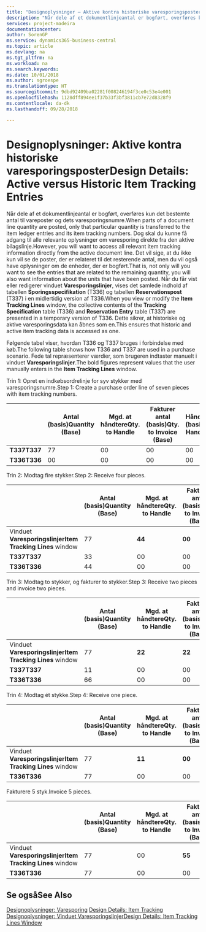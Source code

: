 ```yaml
---
title: "Designoplysninger – Aktive kontra historiske varesporingsposter | Microsoft Docs"
description: "Når dele af et dokumentlinjeantal er bogført, overføres kun det bestemte antal til vareposter og dets varesporingsnumre. Dog skal du kunne få adgang til alle relevante oplysninger om varesporing direkte fra den aktive bilagslinje. Det vil sige, at du ikke kun vil se de poster, der er relateret til det resterende antal, men du vil også have oplysninger om de enheder, der er bogført. Når du får vist eller redigerer vinduet **Varesporingslinjer**, vises det samlede indhold af tabellen **Sporingsspecifikation** (T336) og tabellen **Reservationspost** (T337) i en midlertidig version af T336. Dette sikrer, at historiske og aktive varesporingsdata kan åbnes som en."
services: project-madeira
documentationcenter: 
author: SorenGP
ms.service: dynamics365-business-central
ms.topic: article
ms.devlang: na
ms.tgt_pltfrm: na
ms.workload: na
ms.search.keywords: 
ms.date: 10/01/2018
ms.author: sgroespe
ms.translationtype: HT
ms.sourcegitcommit: 9dbd92409ba02281f008246194f3ce0c53e4e001
ms.openlocfilehash: 1128dff894ee1f37b33f3bf3811cb7e72d8328f9
ms.contentlocale: da-dk
ms.lasthandoff: 09/28/2018

---
```

# <a name="design-details-active-versus-historic-item-tracking-entries"></a><span data-ttu-id="85e49-107">Designoplysninger: Aktive kontra historiske varesporingsposter</span><span class="sxs-lookup"><span data-stu-id="85e49-107">Design Details: Active versus Historic Item Tracking Entries</span></span>
<span data-ttu-id="85e49-108">Når dele af et dokumentlinjeantal er bogført, overføres kun det bestemte antal til vareposter og dets varesporingsnumre.</span><span class="sxs-lookup"><span data-stu-id="85e49-108">When parts of a document line quantity are posted, only that particular quantity is transferred to the item ledger entries and its item tracking numbers.</span></span> <span data-ttu-id="85e49-109">Dog skal du kunne få adgang til alle relevante oplysninger om varesporing direkte fra den aktive bilagslinje.</span><span class="sxs-lookup"><span data-stu-id="85e49-109">However, you will want to access all relevant item tracking information directly from the active document line.</span></span> <span data-ttu-id="85e49-110">Det vil sige, at du ikke kun vil se de poster, der er relateret til det resterende antal, men du vil også have oplysninger om de enheder, der er bogført.</span><span class="sxs-lookup"><span data-stu-id="85e49-110">That is, not only will you want to see the entries that are related to the remaining quantity, you will also want information about the units that have been posted.</span></span> <span data-ttu-id="85e49-111">Når du får vist eller redigerer vinduet **Varesporingslinjer**, vises det samlede indhold af tabellen **Sporingsspecifikation** (T336) og tabellen **Reservationspost** (T337) i en midlertidig version af T336.</span><span class="sxs-lookup"><span data-stu-id="85e49-111">When you view or modify the **Item Tracking Lines** window, the collective contents of the **Tracking Specification** table (T336) and **Reservation Entry** table (T337) are presented in a temporary version of T336.</span></span> <span data-ttu-id="85e49-112">Dette sikrer, at historiske og aktive varesporingsdata kan åbnes som en.</span><span class="sxs-lookup"><span data-stu-id="85e49-112">This ensures that historic and active item tracking data is accessed as one.</span></span>  

 <span data-ttu-id="85e49-113">Følgende tabel viser, hvordan T336 og T337 bruges i forbindelse med køb.</span><span class="sxs-lookup"><span data-stu-id="85e49-113">The following table shows how T336 and T337 are used in a purchase scenario.</span></span> <span data-ttu-id="85e49-114">Fede tal repræsenterer værdier, som brugeren indtaster manuelt i vinduet **Varesporingslinjer**.</span><span class="sxs-lookup"><span data-stu-id="85e49-114">The bold figures represent values that the user manually enters in the **Item Tracking Lines** window.</span></span>  

 <span data-ttu-id="85e49-115">Trin 1: Opret en indkøbsordrelinje for syv stykker med varesporingsnumre.</span><span class="sxs-lookup"><span data-stu-id="85e49-115">Step 1: Create a purchase order line of seven pieces with item tracking numbers.</span></span>  

||<span data-ttu-id="85e49-116">**Antal (basis)**</span><span class="sxs-lookup"><span data-stu-id="85e49-116">**Quantity (Base)**</span></span>|<span data-ttu-id="85e49-117">**Mgd. at håndtere**</span><span class="sxs-lookup"><span data-stu-id="85e49-117">**Qty. to Handle**</span></span>|<span data-ttu-id="85e49-118">**Fakturer antal (basis)**</span><span class="sxs-lookup"><span data-stu-id="85e49-118">**Qty. to Invoice (Base)**</span></span>|<span data-ttu-id="85e49-119">**Håndteret antal (basis)**</span><span class="sxs-lookup"><span data-stu-id="85e49-119">**Quantity Handled (Base)**</span></span>|<span data-ttu-id="85e49-120">**Faktureret antal (basis)**</span><span class="sxs-lookup"><span data-stu-id="85e49-120">**Quantity Invoiced (Base)**</span></span>|  
|-|----------------------------------------------|--------------------------------------------|------------------------------------------------------|-------------------------------------------------------|--------------------------------------------------------|  
|<span data-ttu-id="85e49-121">**T337**</span><span class="sxs-lookup"><span data-stu-id="85e49-121">**T337**</span></span>|<span data-ttu-id="85e49-122">7</span><span class="sxs-lookup"><span data-stu-id="85e49-122">7</span></span>|<span data-ttu-id="85e49-123">0</span><span class="sxs-lookup"><span data-stu-id="85e49-123">0</span></span>|<span data-ttu-id="85e49-124">0</span><span class="sxs-lookup"><span data-stu-id="85e49-124">0</span></span>|<span data-ttu-id="85e49-125">0</span><span class="sxs-lookup"><span data-stu-id="85e49-125">0</span></span>|<span data-ttu-id="85e49-126">0</span><span class="sxs-lookup"><span data-stu-id="85e49-126">0</span></span>|  
|<span data-ttu-id="85e49-127">**T336**</span><span class="sxs-lookup"><span data-stu-id="85e49-127">**T336**</span></span>|<span data-ttu-id="85e49-128">0</span><span class="sxs-lookup"><span data-stu-id="85e49-128">0</span></span>|<span data-ttu-id="85e49-129">0</span><span class="sxs-lookup"><span data-stu-id="85e49-129">0</span></span>|<span data-ttu-id="85e49-130">0</span><span class="sxs-lookup"><span data-stu-id="85e49-130">0</span></span>|<span data-ttu-id="85e49-131">0</span><span class="sxs-lookup"><span data-stu-id="85e49-131">0</span></span>|<span data-ttu-id="85e49-132">0</span><span class="sxs-lookup"><span data-stu-id="85e49-132">0</span></span>|  

 <span data-ttu-id="85e49-133">Trin 2: Modtag fire stykker.</span><span class="sxs-lookup"><span data-stu-id="85e49-133">Step 2: Receive four pieces.</span></span>  

||<span data-ttu-id="85e49-134">**Antal (basis)**</span><span class="sxs-lookup"><span data-stu-id="85e49-134">**Quantity (Base)**</span></span>|<span data-ttu-id="85e49-135">**Mgd. at håndtere**</span><span class="sxs-lookup"><span data-stu-id="85e49-135">**Qty. to Handle**</span></span>|<span data-ttu-id="85e49-136">**Fakturer antal (basis)**</span><span class="sxs-lookup"><span data-stu-id="85e49-136">**Qty. to Invoice (Base)**</span></span>|<span data-ttu-id="85e49-137">**Håndteret antal (basis)**</span><span class="sxs-lookup"><span data-stu-id="85e49-137">**Quantity Handled (Base)**</span></span>|<span data-ttu-id="85e49-138">**Faktureret antal (basis)**</span><span class="sxs-lookup"><span data-stu-id="85e49-138">**Quantity Invoiced (Base)**</span></span>|  
|-|----------------------------------------------|--------------------------------------------|------------------------------------------------------|-------------------------------------------------------|--------------------------------------------------------|  
|<span data-ttu-id="85e49-139">Vinduet **Varesporingslinjer**</span><span class="sxs-lookup"><span data-stu-id="85e49-139">**Item Tracking Lines** window</span></span>|<span data-ttu-id="85e49-140">7</span><span class="sxs-lookup"><span data-stu-id="85e49-140">7</span></span>|<span data-ttu-id="85e49-141">**4**</span><span class="sxs-lookup"><span data-stu-id="85e49-141">**4**</span></span>|<span data-ttu-id="85e49-142">**0**</span><span class="sxs-lookup"><span data-stu-id="85e49-142">**0**</span></span>|<span data-ttu-id="85e49-143">0</span><span class="sxs-lookup"><span data-stu-id="85e49-143">0</span></span>|<span data-ttu-id="85e49-144">0</span><span class="sxs-lookup"><span data-stu-id="85e49-144">0</span></span>|  
|<span data-ttu-id="85e49-145">**T337**</span><span class="sxs-lookup"><span data-stu-id="85e49-145">**T337**</span></span>|<span data-ttu-id="85e49-146">3</span><span class="sxs-lookup"><span data-stu-id="85e49-146">3</span></span>|<span data-ttu-id="85e49-147">0</span><span class="sxs-lookup"><span data-stu-id="85e49-147">0</span></span>|<span data-ttu-id="85e49-148">0</span><span class="sxs-lookup"><span data-stu-id="85e49-148">0</span></span>|<span data-ttu-id="85e49-149">0</span><span class="sxs-lookup"><span data-stu-id="85e49-149">0</span></span>|<span data-ttu-id="85e49-150">0</span><span class="sxs-lookup"><span data-stu-id="85e49-150">0</span></span>|  
|<span data-ttu-id="85e49-151">**T336**</span><span class="sxs-lookup"><span data-stu-id="85e49-151">**T336**</span></span>|<span data-ttu-id="85e49-152">4</span><span class="sxs-lookup"><span data-stu-id="85e49-152">4</span></span>|<span data-ttu-id="85e49-153">0</span><span class="sxs-lookup"><span data-stu-id="85e49-153">0</span></span>|<span data-ttu-id="85e49-154">0</span><span class="sxs-lookup"><span data-stu-id="85e49-154">0</span></span>|<span data-ttu-id="85e49-155">4</span><span class="sxs-lookup"><span data-stu-id="85e49-155">4</span></span>|<span data-ttu-id="85e49-156">0</span><span class="sxs-lookup"><span data-stu-id="85e49-156">0</span></span>|  

 <span data-ttu-id="85e49-157">Trin 3: Modtag to stykker, og fakturer to stykker.</span><span class="sxs-lookup"><span data-stu-id="85e49-157">Step 3: Receive two pieces and invoice two pieces.</span></span>  

||<span data-ttu-id="85e49-158">**Antal (basis)**</span><span class="sxs-lookup"><span data-stu-id="85e49-158">**Quantity (Base)**</span></span>|<span data-ttu-id="85e49-159">**Mgd. at håndtere**</span><span class="sxs-lookup"><span data-stu-id="85e49-159">**Qty. to Handle**</span></span>|<span data-ttu-id="85e49-160">**Fakturer antal (basis)**</span><span class="sxs-lookup"><span data-stu-id="85e49-160">**Qty. to Invoice (Base)**</span></span>|<span data-ttu-id="85e49-161">**Håndteret antal (basis)**</span><span class="sxs-lookup"><span data-stu-id="85e49-161">**Quantity Handled (Base)**</span></span>|<span data-ttu-id="85e49-162">**Faktureret antal (basis)**</span><span class="sxs-lookup"><span data-stu-id="85e49-162">**Quantity Invoiced (Base)**</span></span>|  
|-|----------------------------------------------|--------------------------------------------|------------------------------------------------------|-------------------------------------------------------|--------------------------------------------------------|  
|<span data-ttu-id="85e49-163">Vinduet **Varesporingslinjer**</span><span class="sxs-lookup"><span data-stu-id="85e49-163">**Item Tracking Lines** window</span></span>|<span data-ttu-id="85e49-164">7</span><span class="sxs-lookup"><span data-stu-id="85e49-164">7</span></span>|<span data-ttu-id="85e49-165">**2**</span><span class="sxs-lookup"><span data-stu-id="85e49-165">**2**</span></span>|<span data-ttu-id="85e49-166">**2**</span><span class="sxs-lookup"><span data-stu-id="85e49-166">**2**</span></span>|<span data-ttu-id="85e49-167">4</span><span class="sxs-lookup"><span data-stu-id="85e49-167">4</span></span>|<span data-ttu-id="85e49-168">0</span><span class="sxs-lookup"><span data-stu-id="85e49-168">0</span></span>|  
|<span data-ttu-id="85e49-169">**T337**</span><span class="sxs-lookup"><span data-stu-id="85e49-169">**T337**</span></span>|<span data-ttu-id="85e49-170">1</span><span class="sxs-lookup"><span data-stu-id="85e49-170">1</span></span>|<span data-ttu-id="85e49-171">0</span><span class="sxs-lookup"><span data-stu-id="85e49-171">0</span></span>|<span data-ttu-id="85e49-172">0</span><span class="sxs-lookup"><span data-stu-id="85e49-172">0</span></span>|<span data-ttu-id="85e49-173">0</span><span class="sxs-lookup"><span data-stu-id="85e49-173">0</span></span>|<span data-ttu-id="85e49-174">0</span><span class="sxs-lookup"><span data-stu-id="85e49-174">0</span></span>|  
|<span data-ttu-id="85e49-175">**T336**</span><span class="sxs-lookup"><span data-stu-id="85e49-175">**T336**</span></span>|<span data-ttu-id="85e49-176">6</span><span class="sxs-lookup"><span data-stu-id="85e49-176">6</span></span>|<span data-ttu-id="85e49-177">0</span><span class="sxs-lookup"><span data-stu-id="85e49-177">0</span></span>|<span data-ttu-id="85e49-178">0</span><span class="sxs-lookup"><span data-stu-id="85e49-178">0</span></span>|<span data-ttu-id="85e49-179">6</span><span class="sxs-lookup"><span data-stu-id="85e49-179">6</span></span>|<span data-ttu-id="85e49-180">2</span><span class="sxs-lookup"><span data-stu-id="85e49-180">2</span></span>|  

 <span data-ttu-id="85e49-181">Trin 4: Modtag ét stykke.</span><span class="sxs-lookup"><span data-stu-id="85e49-181">Step 4: Receive one piece.</span></span>  

||<span data-ttu-id="85e49-182">**Antal (basis)**</span><span class="sxs-lookup"><span data-stu-id="85e49-182">**Quantity (Base)**</span></span>|<span data-ttu-id="85e49-183">**Mgd. at håndtere**</span><span class="sxs-lookup"><span data-stu-id="85e49-183">**Qty. to Handle**</span></span>|<span data-ttu-id="85e49-184">**Fakturer antal (basis)**</span><span class="sxs-lookup"><span data-stu-id="85e49-184">**Qty. to Invoice (Base)**</span></span>|<span data-ttu-id="85e49-185">**Håndteret antal (basis)**</span><span class="sxs-lookup"><span data-stu-id="85e49-185">**Quantity Handled (Base)**</span></span>|<span data-ttu-id="85e49-186">**Faktureret antal (basis)**</span><span class="sxs-lookup"><span data-stu-id="85e49-186">**Quantity Invoiced (Base)**</span></span>|  
|-|----------------------------------------------|--------------------------------------------|------------------------------------------------------|-------------------------------------------------------|--------------------------------------------------------|  
|<span data-ttu-id="85e49-187">Vinduet **Varesporingslinjer**</span><span class="sxs-lookup"><span data-stu-id="85e49-187">**Item Tracking Lines** window</span></span>|<span data-ttu-id="85e49-188">7</span><span class="sxs-lookup"><span data-stu-id="85e49-188">7</span></span>|<span data-ttu-id="85e49-189">**1**</span><span class="sxs-lookup"><span data-stu-id="85e49-189">**1**</span></span>|<span data-ttu-id="85e49-190">**0**</span><span class="sxs-lookup"><span data-stu-id="85e49-190">**0**</span></span>|<span data-ttu-id="85e49-191">6</span><span class="sxs-lookup"><span data-stu-id="85e49-191">6</span></span>|<span data-ttu-id="85e49-192">2</span><span class="sxs-lookup"><span data-stu-id="85e49-192">2</span></span>|  
|<span data-ttu-id="85e49-193">**T336**</span><span class="sxs-lookup"><span data-stu-id="85e49-193">**T336**</span></span>|<span data-ttu-id="85e49-194">7</span><span class="sxs-lookup"><span data-stu-id="85e49-194">7</span></span>|<span data-ttu-id="85e49-195">0</span><span class="sxs-lookup"><span data-stu-id="85e49-195">0</span></span>|<span data-ttu-id="85e49-196">0</span><span class="sxs-lookup"><span data-stu-id="85e49-196">0</span></span>|<span data-ttu-id="85e49-197">7</span><span class="sxs-lookup"><span data-stu-id="85e49-197">7</span></span>|<span data-ttu-id="85e49-198">2</span><span class="sxs-lookup"><span data-stu-id="85e49-198">2</span></span>|  

 <span data-ttu-id="85e49-199">Fakturere 5 styk.</span><span class="sxs-lookup"><span data-stu-id="85e49-199">Invoice 5 pieces.</span></span>  

||<span data-ttu-id="85e49-200">**Antal (basis)**</span><span class="sxs-lookup"><span data-stu-id="85e49-200">**Quantity (Base)**</span></span>|<span data-ttu-id="85e49-201">**Mgd. at håndtere**</span><span class="sxs-lookup"><span data-stu-id="85e49-201">**Qty. to Handle**</span></span>|<span data-ttu-id="85e49-202">**Fakturer antal (basis)**</span><span class="sxs-lookup"><span data-stu-id="85e49-202">**Qty. to Invoice (Base)**</span></span>|<span data-ttu-id="85e49-203">**Håndteret antal (basis)**</span><span class="sxs-lookup"><span data-stu-id="85e49-203">**Quantity Handled (Base)**</span></span>|<span data-ttu-id="85e49-204">**Faktureret antal (basis)**</span><span class="sxs-lookup"><span data-stu-id="85e49-204">**Quantity Invoiced (Base)**</span></span>|  
|-|----------------------------------------------|--------------------------------------------|------------------------------------------------------|-------------------------------------------------------|--------------------------------------------------------|  
|<span data-ttu-id="85e49-205">Vinduet **Varesporingslinjer**</span><span class="sxs-lookup"><span data-stu-id="85e49-205">**Item Tracking Lines** window</span></span>|<span data-ttu-id="85e49-206">7</span><span class="sxs-lookup"><span data-stu-id="85e49-206">7</span></span>|<span data-ttu-id="85e49-207">0</span><span class="sxs-lookup"><span data-stu-id="85e49-207">0</span></span>|<span data-ttu-id="85e49-208">**5**</span><span class="sxs-lookup"><span data-stu-id="85e49-208">**5**</span></span>|<span data-ttu-id="85e49-209">7</span><span class="sxs-lookup"><span data-stu-id="85e49-209">7</span></span>|<span data-ttu-id="85e49-210">2</span><span class="sxs-lookup"><span data-stu-id="85e49-210">2</span></span>|  
|<span data-ttu-id="85e49-211">**T336**</span><span class="sxs-lookup"><span data-stu-id="85e49-211">**T336**</span></span>|<span data-ttu-id="85e49-212">7</span><span class="sxs-lookup"><span data-stu-id="85e49-212">7</span></span>|<span data-ttu-id="85e49-213">0</span><span class="sxs-lookup"><span data-stu-id="85e49-213">0</span></span>|<span data-ttu-id="85e49-214">0</span><span class="sxs-lookup"><span data-stu-id="85e49-214">0</span></span>|<span data-ttu-id="85e49-215">7</span><span class="sxs-lookup"><span data-stu-id="85e49-215">7</span></span>|<span data-ttu-id="85e49-216">7</span><span class="sxs-lookup"><span data-stu-id="85e49-216">7</span></span>|  

## <a name="see-also"></a><span data-ttu-id="85e49-217">Se også</span><span class="sxs-lookup"><span data-stu-id="85e49-217">See Also</span></span>  
 <span data-ttu-id="85e49-218">[Designoplysninger: Varesporing](design-details-item-tracking.md) </span><span class="sxs-lookup"><span data-stu-id="85e49-218">[Design Details: Item Tracking](design-details-item-tracking.md) </span></span>  
 [<span data-ttu-id="85e49-219">Designoplysninger: Vinduet Varesporingslinjer</span><span class="sxs-lookup"><span data-stu-id="85e49-219">Design Details: Item Tracking Lines Window</span></span>](design-details-item-tracking-lines-window.md)

